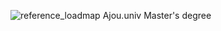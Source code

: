 ![reference_loadmap](https://user-images.githubusercontent.com/67354235/135823928-2fdcc016-7fef-4f4b-b074-92605ef42122.png)
Ajou.univ Master's degree
